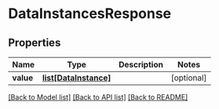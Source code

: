 # DataInstancesResponse

## Properties
Name | Type | Description | Notes
------------ | ------------- | ------------- | -------------
**value** | [**list[DataInstance]**](DataInstance.md) |  | [optional] 

[[Back to Model list]](../README.md#documentation-for-models) [[Back to API list]](../README.md#documentation-for-api-endpoints) [[Back to README]](../README.md)

